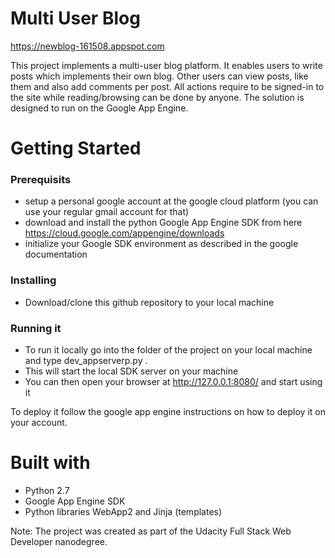 # Multi User Blog 
https://newblog-161508.appspot.com

This project implements a multi-user blog platform. It enables users to write posts which implements their own blog. Other users can view posts, like them and 
also add comments per post. All actions require to be signed-in to the site while reading/browsing can be done by anyone.
The solution is designed to run on the Google App Engine. 


# Getting Started
### Prerequisits
- setup a personal google account at the google cloud platform (you can use your regular gmail account for that)
- download and install the python Google App Engine SDK from here https://cloud.google.com/appengine/downloads 
- initialize your Google SDK environment as described in the google documentation

### Installing 
- Download/clone this github repository to your local machine

### Running it
- To run it locally go into the folder of the project on your local machine and type dev_appserverp.py . 
- This will start the local SDK server on your machine
- You can then open your browser at http://127.0.0.1:8080/ and start using it

To deploy it follow the google app engine instructions on how to deploy it on your account.

# Built with
- Python 2.7
- Google App Engine SDK
- Python libraries WebApp2 and Jinja (templates)

Note: The project was created as part of the Udacity Full Stack Web Developer nanodegree.


